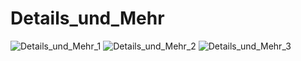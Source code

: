 ﻿# Details_und_Mehr
![Details_und_Mehr_1](https://github.com/CarolaZapp/Details_und_Mehr/assets/101559000/c1381b52-d080-47ce-a779-49bc1c6f8a70)
![Details_und_Mehr_2](https://github.com/CarolaZapp/Details_und_Mehr/assets/101559000/3be58fcf-3a66-4903-ae9a-1ab53e8eef78)
![Details_und_Mehr_3](https://github.com/CarolaZapp/Details_und_Mehr/assets/101559000/fc9f861c-2dbe-403a-9332-c0b646dcd84d)
